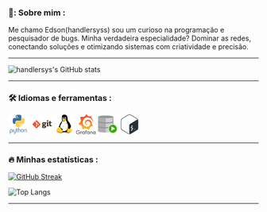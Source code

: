 ### 💫: Sobre mim :
Me chamo Edson(handlersyss) sou um curioso na programação e pesquisador de bugs. Minha verdadeira especialidade? Dominar as redes, conectando soluções e otimizando sistemas com criatividade e precisão. 

---

![handlersys's GitHub stats](https://github-readme-stats.vercel.app/api?username=handlersyss&show_icons=true&theme=radical)

---

### :hammer_and_wrench: Idiomas e ferramentas :

<div>
  <img src="https://github.com/devicons/devicon/blob/master/icons/python/python-original-wordmark.svg" title="Python" alt="Python" width="40" height="40"/>&nbsp;
  <img src="https://github.com/devicons/devicon/blob/master/icons/git/git-original-wordmark.svg" title="Git" **alt="Git" width="40" height="40"/>
  <img src="https://github.com/devicons/devicon/blob/master/icons/linux/linux-original.svg" title="LINUX" **alt="Linux" width="40" height="40"/>
  <img src="https://github.com/devicons/devicon/blob/master/icons/grafana/grafana-original-wordmark.svg" title="Grafana" **alt="Grafana" width="40" height="40"/>
  <img src="https://github.com/devicons/devicon/blob/master/icons/sqldeveloper/sqldeveloper-original.svg" title="SQL" **alt="SQL" width="40" height="40"/>
  <img src="https://github.com/devicons/devicon/blob/master/icons/bash/bash-original.svg" title="bash" **alt="bash" width="40" height="40"/>

</div>

---

### :fire: Minhas estatísticas :

[![GitHub Streak](https://streak-stats.demolab.com/?user=handlersyss)](https://git.io/streak-stats)

![Top Langs](https://github-readme-stats.vercel.app/api/top-langs/?username=handlersyss&langs_count=8)

---
